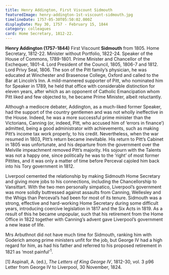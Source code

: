 ```yaml
---
title: Henry Addington, First Viscount Sidmouth
featuredImage: henry-addington-1st-viscount-sidmouth.jpg
timelineDate: 1757-05-30T05:50:02.000Z
displayDate: May 30, 1757 - February 15, 1844
category: colleagues
card: Home Secretary, 1812-22.
---
```

**Henry Addington (1757-1844)** First Viscount **Sidmouth** from 1805. Home Secretary, 1812-22. Minister without Portfolio, 1822-24. Speaker of the House of Commons, 1789-1801. Prime Minister and Chancellor of the Exchequer, 1801-4. Lord President of the Council, 1805, 1806-7 and 1812. Lord Privy Seal, 1806. The son of the Pitt family’s physician, he was educated at Winchester and Brasenose College, Oxford and called to the Bar at Lincoln’s Inn. A mild-mannered supporter of Pitt, who nominated him for Speaker in 1789, he held that office with considerable distinction for eleven years, after which as an opponent of Catholic Emancipation whom Pitt liked and few objected to, he became Prime Minister, albeit reluctantly. 

Although a mediocre debater, Addington, as a much-liked former Speaker, had the support of the country gentlemen and was not wholly ineffective in the House. Indeed, he was a more successful prime minister than the Victorians, Canning (or, indeed, Pitt, who accused him of ‘errors in finance’) admitted, being a good administrator with achievements, such as making Pitt’s income tax work properly, to his credit. Nevertheless, when the war resumed in 1803, Pitt’s return became inevitable. His return to Pitt’s Cabinet in 1805 was unfortunate, and his departure from the government over the Melville impeachment removed Pitt’s majority. His sojourn with the Talents was not a happy one, since politically he was to the ‘right’ of most former Pittites, and it was only a matter of time before Perceval cajoled him back into his Tory government in 1812. 

Liverpool cemented the relationship by making Sidmouth Home Secretary and giving more jobs to his connections, including the Chancellorship to Vansittart. With the two men personally simpatico, Liverpool’s government was more solidly buttressed against assaults from Canning, Wellesley and the Whigs than Perceval’s had been for most of its tenure. Sidmouth was a strong, effective and hard-working Home Secretary during some difficult years, introducing coercive legislation in 1817 and the Six Acts in 1819. As a result of this he became unpopular, such that his retirement from the Home Office in 1822 together with Canning’s advent gave Liverpool’s government a new lease of life.

Mrs Arbuthnot did not have much time for Sidmouth, ranking him with Goderich among prime ministers unfit for the job, but George IV had a high regard for him, as had his father and referred to his proposed retirement in 1821 as ‘most painful’<sup>1</sup>.

\[1] Aspinall, A. (ed.), *The Letters of King George IV*, 1812-30, vol. 3 p96 Letter from George IV to Liverpool, 30 November, 1824.